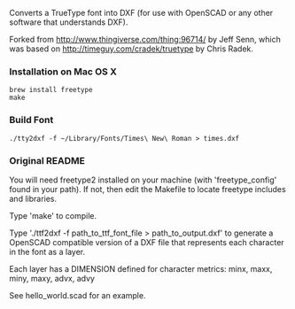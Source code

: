 Converts a TrueType font into DXF (for use with OpenSCAD or any other software that understands DXF).

Forked from http://www.thingiverse.com/thing:96714/ by Jeff Senn,
which was based on http://timeguy.com/cradek/truetype by Chris Radek.

### Installation on Mac OS X
```
brew install freetype
make
```

### Build Font
```
./tty2dxf -f ~/Library/Fonts/Times\ New\ Roman > times.dxf
```

### Original README
You will need freetype2 installed on your machine (with 'freetype_config' found in your path).
If not, then edit the Makefile to locate freetype includes and libraries.

Type 'make' to compile.

Type './ttf2dxf -f path_to_ttf_font_file > path_to_output.dxf' to generate a OpenSCAD compatible
version of a DXF file that represents each character in the font as a layer.

Each layer has a DIMENSION defined for character metrics:  minx, maxx, miny, maxy, advx, advy

See hello_world.scad for an example.
